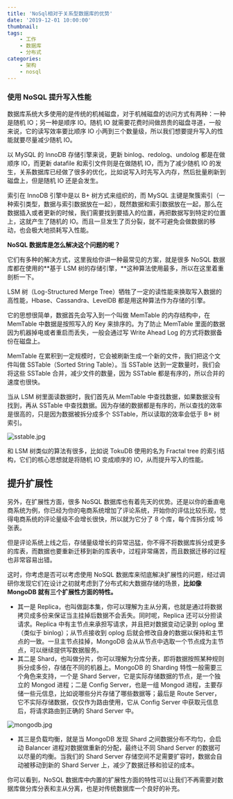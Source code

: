 ```yaml
---
title: 'NoSql相对于关系型数据库的优势'
date: '2019-12-01 10:00:00'
thumbnail: 
tags:
    - 工作
    - 数据库
    - 分布式
categories:
    - 架构
    - nosql
---
```




### 使用 NoSQL 提升写入性能

数据库系统大多使用的是传统的机械磁盘，对于机械磁盘的访问方式有两种：一种是随机 IO；另一种是顺序 IO。随机 IO 就需要花费时间做昂贵的磁盘寻道，一般来说，它的读写效率要比顺序 IO 小两到三个数量级，所以我们想要提升写入的性能就要尽量减少随机 IO。

以 MySQL 的 InnoDB 存储引擎来说，更新 binlog、redolog、undolog 都是在做顺序 IO，而更新 datafile 和索引文件则是在做随机 IO，而为了减少随机 IO 的发生，关系数据库已经做了很多的优化，比如说写入时先写入内存，然后批量刷新到磁盘上，但是随机 IO 还是会发生。

索引在 InnoDB 引擎中是以 B+ 树方式来组织的，而 MySQL 主键是聚簇索引（一种索引类型，数据与索引数据放在一起），既然数据和索引数据放在一起，那么在数据插入或者更新的时候，我们需要找到要插入的位置，再把数据写到特定的位置上，这就产生了随机的 IO。而且一旦发生了页分裂，就不可避免会做数据的移动，也会极大地损耗写入性能。

**NoSQL 数据库是怎么解决这个问题的呢？**

它们有多种的解决方式，这里我给你讲一种最常见的方案，就是很多 NoSQL 数据库都在使用的**基于 LSM 树的存储引擎，**这种算法使用最多，所以在这里着重剖析一下。

LSM 树（Log-Structured Merge Tree）牺牲了一定的读性能来换取写入数据的高性能，Hbase、Cassandra、LevelDB 都是用这种算法作为存储的引擎。

它的思想很简单，数据首先会写入到一个叫做 MemTable 的内存结构中，在 MemTable 中数据是按照写入的 Key 来排序的。为了防止 MemTable 里面的数据因为机器掉电或者重启而丢失，一般会通过写 Write Ahead Log 的方式将数据备份在磁盘上。

MemTable 在累积到一定规模时，它会被刷新生成一个新的文件，我们把这个文件叫做 SSTable（Sorted String Table）。当 SSTable 达到一定数量时，我们会将这些 SSTable 合并，减少文件的数量，因为 SSTable 都是有序的，所以合并的速度也很快。

当从 LSM 树里面读数据时，我们首先从 MemTable 中查找数据，如果数据没有找到，再从 SSTable 中查找数据。因为存储的数据都是有序的，所以查找的效率是很高的，只是因为数据被拆分成多个 SSTable，所以读取的效率会低于 B+ 树索引。

![sstable.jpg](https://i.loli.net/2019/12/01/crYi7PBhUFKSbdx.jpg)

和 LSM 树类似的算法有很多，比如说 TokuDB 使用的名为 Fractal tree 的索引结构，它们的核心思想就是将随机 IO 变成顺序的 IO，从而提升写入的性能。



## 提升扩展性

另外，在扩展性方面，很多 NoSQL 数据库也有着先天的优势。还是以你的垂直电商系统为例，你已经为你的电商系统增加了评论系统，开始你的评估比较乐观，觉得电商系统的评论量级不会增长很快，所以就为它分了 8 个库，每个库拆分成 16 张表。

但是评论系统上线之后，存储量级增长的异常迅猛，你不得不将数据库拆分成更多的库表，而数据也要重新迁移到新的库表中，过程非常痛苦，而且数据迁移的过程也非常容易出错。

这时，你考虑是否可以考虑使用 NoSQL 数据库来彻底解决扩展性的问题，经过调研你发现它们在设计之初就考虑到了分布式和大数据存储的场景，**比如像 MongoDB 就有三个扩展性方面的特性。**

- 其一是 Replica，也叫做副本集，你可以理解为主从分离，也就是通过将数据拷贝成多份来保证当主挂掉后数据不会丢失。同时呢，Replica 还可以分担读请求。Replica 中有主节点来承担写请求，并且把对数据变动记录到 oplog 里（类似于 binlog）；从节点接收到 oplog 后就会修改自身的数据以保持和主节点的一致。一旦主节点挂掉，MongoDB 会从从节点中选取一个节点成为主节点，可以继续提供写数据服务。
- 其二是 Shard，也叫做分片，你可以理解为分库分表，即将数据按照某种规则拆分成多份，存储在不同的机器上。MongoDB 的 Sharding 特性一般需要三个角色来支持，一个是 Shard Server，它是实际存储数据的节点，是一个独立的 Mongod 进程；二是 Config Server，也是一组 Mongod 进程，主要存储一些元信息，比如说哪些分片存储了哪些数据等；最后是 Route Server，它不实际存储数据，仅仅作为路由使用，它从 Config Server 中获取元信息后，将请求路由到正确的 Shard Server 中。

![mongodb.jpg](https://i.loli.net/2019/12/01/NAGs5wjJHzceSXm.jpg)

- 其三是负载均衡，就是当 MongoDB 发现 Shard 之间数据分布不均匀，会启动 Balancer 进程对数据做重新的分配，最终让不同 Shard Server 的数据可以尽量的均衡。当我们的 Shard Server 存储空间不足需要扩容时，数据会自动被移动到新的 Shard Server 上，减少了数据迁移和验证的成本。

你可以看到，NoSQL 数据库中内置的扩展性方面的特性可以让我们不再需要对数据库做分库分表和主从分离，也是对传统数据库一个良好的补充。
